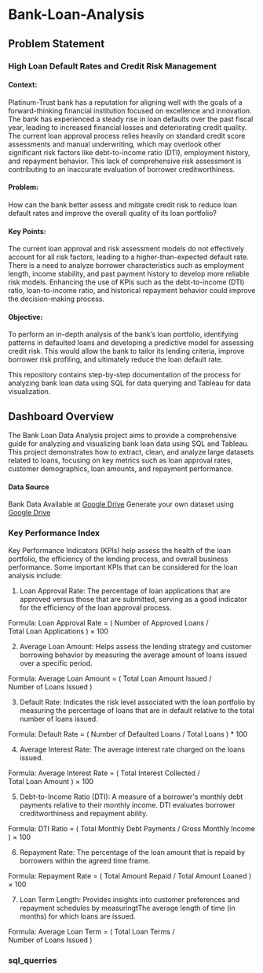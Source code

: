 # Bank-Loan-Analysis

## Problem Statement

### High Loan Default Rates and Credit Risk Management

#### Context:
Platinum-Trust bank has a reputation for aligning well with the goals of a forward-thinking financial institution focused on excellence and innovation. The bank has experienced a steady rise in loan defaults over the past fiscal year, leading to increased financial losses and deteriorating credit quality. The current loan approval process relies heavily on standard credit score assessments and manual underwriting, which may overlook other significant risk factors like debt-to-income ratio (DTI), employment history, and repayment behavior. This lack of comprehensive risk assessment is contributing to an inaccurate evaluation of borrower creditworthiness.

#### Problem:
How can the bank better assess and mitigate credit risk to reduce loan default rates and improve the overall quality of its loan portfolio?

#### Key Points:
The current loan approval and risk assessment models do not effectively account for all risk factors, leading to a higher-than-expected default rate.
There is a need to analyze borrower characteristics such as employment length, income stability, and past payment history to develop more reliable risk models.
Enhancing the use of KPIs such as the debt-to-income (DTI) ratio, loan-to-income ratio, and historical repayment behavior could improve the decision-making process.

#### Objective:
To perform an in-depth analysis of the bank’s loan portfolio, identifying patterns in defaulted loans and developing a predictive model for assessing credit risk. This would allow the bank to tailor its lending criteria, improve borrower risk profiling, and ultimately reduce the loan default rate.

This repository contains step-by-step documentation of the process for analyzing bank loan data using SQL for data querying and Tableau for data visualization.

## Dashboard Overview 
The Bank Loan Data Analysis project aims to provide a comprehensive guide for analyzing and visualizing bank loan data using SQL and Tableau. This project demonstrates how to extract, clean, and analyze large datasets related to loans, focusing on key metrics such as loan approval rates, customer demographics, loan amounts, and repayment performance.

#### Data Source
Bank Data Available at [Google Drive](https://drive.google.com/drive/folders/1xqdUuTfUKXVLH7jXORupccsCMKY5dLRy)
Generate your own dataset using [Google Drive](https://colab.research.google.com/drive/1kGDnIw1M1QqEVbC0NT8rwAD7zON97qvA?usp=share_link)

### Key Performance Index
Key Performance Indicators (KPIs) help assess the health of the loan portfolio, the efficiency of the lending process, and overall business performance. 
Some important KPIs that can be considered for the loan analysis include:

1. Loan Approval Rate: The percentage of loan applications that are approved versus those that are submitted, serving as a good indicator for the efficiency of the loan approval process.

  Formula:
  Loan Approval Rate = ( Number of Approved Loans / Total Loan Applications ) × 100
  
2. Average Loan Amount: Helps assess the lending strategy and customer borrowing behavior by measuring the average amount of loans issued over a specific period.

  Formula:
  Average Loan Amount = ( Total Loan Amount Issued / Number of Loans Issued )

3. Default Rate: Indicates the risk level associated with the loan portfolio by measuring the percentage of loans that are in default relative to the total number of loans issued.

  Formula:
  Default Rate = ( Number of Defaulted Loans / Total Loans ) * 100

4. Average Interest Rate: The average interest rate charged on the loans issued.

  Formula:
  Average Interest Rate = ( Total Interest Collected / Total Loan Amount ) × 100

5. Debt-to-Income Ratio (DTI): A measure of a borrower's monthly debt payments relative to their monthly income. DTI evaluates borrower creditworthiness and repayment ability.

  Formula:
  DTI Ratio = ( Total Monthly Debt Payments / Gross Monthly Income ) × 100

6. Repayment Rate: The percentage of the loan amount that is repaid by borrowers within the agreed time frame.

  Formula:
  Repayment Rate = ( Total Amount Repaid / Total Amount Loaned ) × 100

7. Loan Term Length: Provides insights into customer preferences and repayment schedules by measuringtThe average length of time (in months) for which loans are issued.

  Formula:
  Average Loan Term = ( Total Loan Terms / Number of Loans Issued )

### sql_querries


